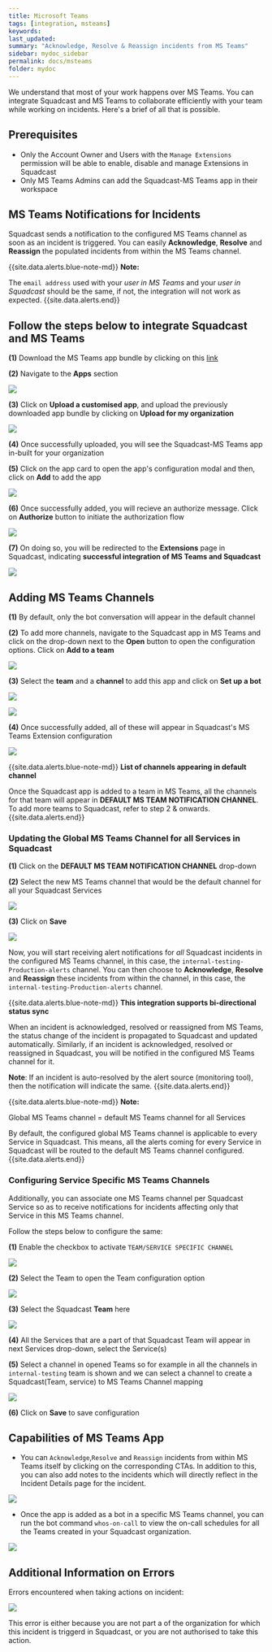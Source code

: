 ```yaml
---
title: Microsoft Teams
tags: [integration, msteams]
keywords:
last_updated:
summary: "Acknowledge, Resolve & Reassign incidents from MS Teams"
sidebar: mydoc_sidebar
permalink: docs/msteams
folder: mydoc
---
```


We understand that most of your work happens over MS Teams. You can integrate Squadcast and MS Teams to collaborate efficiently with your team while working on incidents. Here's a brief of all that is possible.

## Prerequisites

- Only the Account Owner and Users with the `Manage Extensions` permission will be able to enable, disable and manage Extensions in Squadcast
- Only MS Teams Admins can add the Squadcast-MS Teams app in their workspace

## MS Teams Notifications for Incidents

Squadcast sends a notification to the configured MS Teams channel as soon as an incident is triggered. You can easily **Acknowledge**, **Resolve** and **Reassign** the populated incidents from within the MS Teams channel.

{{site.data.alerts.blue-note-md}}
**Note:**

The `email address` used with your *user in MS Teams* and your *user in Squadcast* should be the same, if not, the integration will not work as expected.
{{site.data.alerts.end}}

## Follow the steps below to integrate Squadcast and MS Teams

**(1)** Download the MS Teams app bundle by clicking on this <a href="../../resources/squadcast_msteams.zip">link</a>

**(2)** Navigate to the **Apps** section

![](images/teams_app.png)

**(3)** Click on **Upload a customised app**, and upload the previously downloaded app bundle by clicking on **Upload for my organization**

![](images/msteams_custom_app.png)

**(4)** Once successfully uploaded, you will see the Squadcast-MS Teams app in-built for your organization

**(5)** Click on the app card to open the app's configuration modal and then, click on **Add** to add the app

![](images/msteams_app_modal.png)

**(6)** Once successfully added, you will recieve an authorize message. Click on **Authorize** button to initiate the authorization flow

![](images/msteams_authorise_message.png)

**(7)** On doing so, you will be redirected to the **Extensions** page in Squadcast, indicating **successful integration of MS Teams and Squadcast**

![](images/msteam_successfull_integration.png)

## Adding MS Teams Channels

**(1)** By default, only the bot conversation will appear in the default channel

**(2)** To add more channels, navigate to the Squadcast app in MS Teams and click on the drop-down next to the **Open** button to open the configuration options. Click on **Add to a team**

![](images/msteams_app_add_to_team.png)

**(3)** Select the **team** and a **channel** to add this app and click on **Set up a bot**

![](images/msteams_select_channel.png)

![](images/msteams_setup_bot.png)

**(4)** Once successfully added, all of these will appear in Squadcast's MS Teams Extension configuration

![](images/msteams_team_channel.png)

{{site.data.alerts.blue-note-md}}
**List of channels appearing in default channel**

Once the Squadcast app is added to a team in MS Teams, all the channels for that team will appear in **DEFAULT MS TEAM NOTIFICATION CHANNEL**. To add more teams to Squadcast, refer to step 2 & onwards.
{{site.data.alerts.end}}

### Updating the Global MS Teams Channel for all Services in Squadcast

**(1)** Click on the **DEFAULT MS TEAM NOTIFICATION CHANNEL** drop-down

**(2)** Select the new MS Teams channel that would be the default channel for all your Squadcast Services

![](images/msteams_team_channel.png)

**(3)** Click on **Save**

![](images/msteams_team_save.png)

Now, you will start receiving alert notifications for _all_ Squadcast incidents in the configured MS Teams channel, in this case, the `internal-testing-Production-alerts` channel. You can then choose to **Acknowledge**, **Resolve** and **Reassign** these incidents from within the channel, in this case, the `internal-testing-Production-alerts` channel.

{{site.data.alerts.blue-note-md}}
**This integration supports bi-directional status sync**

When an incident is acknowledged, resolved or reassigned from MS Teams, the status change of the incident is propagated to Squadcast and updated automatically. Similarly, if an incident is acknowledged, resolved or reassigned in Squadcast, you will be notified in the configured MS Teams channel for it.

**Note**: If an incident is auto-resolved by the alert source (monitoring tool), then the notification will indicate the same.
{{site.data.alerts.end}}

{{site.data.alerts.blue-note-md}}
**Note:** 

Global MS Teams channel = default MS Teams channel for all Services

By default, the configured global MS Teams channel is applicable to every Service in Squadcast. This means, all the alerts coming for every Service in Squadcast will be routed to the default MS Teams channel configured.
{{site.data.alerts.end}}

### Configuring Service Specific MS Teams Channels

Additionally, you can associate one MS Teams channel per Squadcast Service so as to receive notifications for incidents affecting only that Service in this MS Teams channel.

Follow the steps below to configure the same:

**(1)** Enable the checkbox to activate `TEAM/SERVICE SPECIFIC CHANNEL`

![](images/msteams_teams_service_specific.png)

**(2)** Select the Team to open the Team configuration option

![](images/msteam_team_config.png)

**(3)** Select the Squadcast **Team** here

![](images/msteams_select_sq_team.png)

**(4)** All the Services that are a part of that Squadcast Team will appear in next Services drop-down, select the Service(s)

**(5)** Select a channel in opened Teams so for example in all the channels in `internal-testing` team is shown and we can select a channel to create a Squadcast(Team, service) to MS Teams Channel mapping

![](images/msteams_select_team_channels.png)

**(6)** Click on **Save** to save configuration

## Capabilities of MS Teams App

- You can `Acknowledge`,`Resolve` and `Reassign` incidents from within MS Teams itself by clicking on the corresponding CTAs. In addition to this, you can also add notes to the incidents which will directly reflect in the Incident Details page for the incident.

![](images/msteams_message.png)

- Once the app is added as a bot in a specific MS Teams channel, you can run the bot command `whos-on-call` to view the on-call schedules for all the Teams created in your Squadcast organization.

![](images/msteams_sq_command.png)

## Additional Information on Errors

Errors encountered when taking actions on incident:

![](images/msteams_unauthorized_error.png)

This error is either because you are not part a of the organization for which this incident is triggerd in Squadcast, or you are not authorised to take this action.